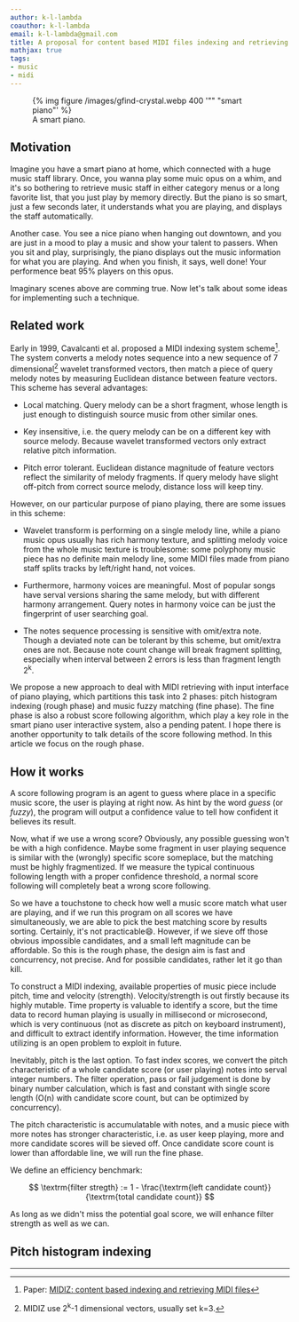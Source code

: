```yaml
---
author: k-l-lambda
coauthor: k-l-lambda
email: k-l-lambda@gmail.com
title: A proposal for content based MIDI files indexing and retrieving on piano
mathjax: true
tags:
- music
- midi
---
```


<figure>
	{% img figure /images/gfind-crystal.webp 400 '"" "smart piano"' %}
	<figcaption>A smart piano.</figcaption>
</figure>

## Motivation

Imagine you have a smart piano at home, which connected with a huge music staff library.
Once, you wanna play some muic opus on a whim, and it's so bothering to retrieve music staff in either category menus or a long favorite list,
that you just play by memory directly.
But the piano is so smart, just a few seconds later, it understands what you are playing, and displays the staff automatically.

Another case. You see a nice piano when hanging out downtown, and you are just in a mood to play a music and show your talent to passers.
When you sit and play, surprisingly, the piano displays out the music information for what you are playing.
And when you finish, it says, well done! Your performence beat 95% players on this opus.

Imaginary scenes above are comming true. Now let's talk about some ideas for implementing such a technique.

<!-- more -->


## Related work

Early in 1999, Cavalcanti et al. proposed a MIDI indexing system scheme[^1].
The system converts a melody notes sequence into a new sequence of 7 dimensional[^2] wavelet transformed vectors,
then match a piece of query melody notes by measuring Euclidean distance between feature vectors.
This scheme has several advantages:

* Local matching. Query melody can be a short fragment, whose length is just enough to distinguish source music from other similar ones.

* Key insensitive, i.e. the query melody can be on a different key with source melody.
Because wavelet transformed vectors only extract relative pitch information.

* Pitch error tolerant. Euclidean distance magnitude of feature vectors reflect the similarity of melody fragments.
If query melody have slight off-pitch from correct source melody, distance loss will keep tiny.

However, on our particular purpose of piano playing, there are some issues in this scheme:

* Wavelet transform is performing on a single melody line, while a piano music opus usually has rich harmony texture,
and splitting melody voice from the whole music texture is troublesome:
some polyphony music piece has no definite main melody line,
some MIDI files made from piano staff splits tracks by left/right hand, not voices.

* Furthermore, harmony voices are meaningful.
Most of popular songs have serval versions sharing the same melody, but with different harmony arrangement.
Query notes in harmony voice can be just the fingerprint of user searching goal.

* The notes sequence processing is sensitive with omit/extra note.
Though a deviated note can be tolerant by this scheme, but omit/extra ones are not.
Because note count change will break fragment splitting, especially when interval between 2 errors is less than fragment length 2<sup>k</sup>.

We propose a new approach to deal with MIDI retrieving with input interface of piano playing, which partitions this task into 2 phases:
pitch histogram indexing (rough phase) and music fuzzy matching (fine phase). The fine phase is also a robust score following algorithm,
which play a key role in the smart piano user interactive system, also a pending patent.
I hope there is another opportunity to talk details of the score following method. In this article we focus on the rough phase.


## How it works

A score following program is an agent to guess where place in a specific music score, the user is playing at right now.
As hint by the word *guess* (or *fuzzy*), the program will output a confidence value to tell how confident it believes its result.

Now, what if we use a wrong score? Obviously, any possible guessing won't be with a high confidence.
Maybe some fragment in user playing sequence is similar with the (wrongly) specific score someplace, but the matching must be highly fragmentized.
If we measure the typical continuous following length with a proper confidence threshold, a normal score following will completely beat a wrong score following.

So we have a touchstone to check how well a music score match what user are playing, and if we run this program on all scores we have simultaneously,
we are able to pick the best matching score by results sorting. Certainly, it's not practicable&#x1f604;.
However, if we sieve off those obvious impossible candidates, and a small left magnitude can be affordable.
So this is the rough phase, the design aim is fast and concurrency, not precise. And for possible candidates, rather let it go than kill.

To construct a MIDI indexing, available properties of music piece include pitch, time and velocity (strength).
Velocity/strength is out firstly because its highly mutable.
Time property is valuable to identify a score, but the time data to record human playing is usually in millisecond or microsecond,
which is very continuous (not as discrete as pitch on keyboard instrument), and difficult to extract identify information.
However, the time information utilizing is an open problem to exploit in future.

Inevitably, pitch is the last option.
To fast index scores, we convert the pitch characteristic of a whole candidate score (or user playing) notes into serval integer numbers.
The filter operation, pass or fail judgement is done by binary number calculation, which is fast and constant with single score length
(O(n) with candidate score count, but can be optimized by concurrency).

The pitch characteristic is accumulatable with notes, and a music piece with more notes has stronger characteristic,
i.e. as user keep playing, more and more candidate scores will be sieved off.
Once candidate score count is lower than affordable line, we will run the fine phase.

We define an efficiency benchmark:

$$ \textrm{filter stregth} := 1 - \frac{\textrm{left candidate count}}{\textrm{total candidate count}} $$

As long as we didn't miss the potential goal score, we will enhance filter strength as well as we can.


## Pitch histogram indexing

<div class="vue-component midi-pitches-counter" data-midi-url="/midi/Minuets_in_G_major.mid"></div>


<div class="vue-component chart" data-type="Line" data-source="/charts/score-pitch-count-dist.json"></div>


<div class="vue-component chart" data-source="/charts/pitch-histogram-minuet-in-Gmajor.json"></div>


<div class="vue-component chart" data-source="/charts/pitch-mask-minuet-in-Gmajor.json"></div>


<datalist id="midi-list">
	<option value="/midi/Turkish_Rondo.mid">
	<option value="/midi/Minuets_in_G_major.mid">
	<option value="/midi/Fur_Elise.mid">
	<option value="/midi/Chopin_Nocturne_in_E_flat_major.mid">
	<option value="/midi/Ballade_pour_Adeline.mid">
	<option value="/midi/Wings_of_Silence.mid">
</datalist>
<div class="vue-component midi-pitches-mask" data-source-list="#midi-list"></div>



---
[^1]: Paper: [MIDIZ: content based indexing and retrieving MIDI files](http://www.scielo.br/scielo.php?script=sci_arttext&pid=S0104-65001999000300002)
[^2]: MIDIZ use 2<sup>k</sup>-1 dimensional vectors, usually set k=3.



<script src="/vue/chunk-vendors.js"></script>
<script src="/vue/midi-pitches-counter.js"></script>
<script src="/vue/midi-pitches-mask.js"></script>
<script src="/vue/chart.js"></script>
<script src="/vue/soundfont-loader.js"></script>
